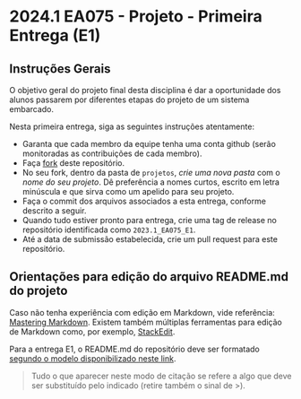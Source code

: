 # 2024.1 EA075 - Projeto - Primeira Entrega (E1)

## Instruções Gerais

O objetivo geral do projeto final desta disciplina é dar a oportunidade dos alunos passarem por diferentes etapas do projeto de um sistema embarcado.

Nesta primeira entrega, siga as seguintes instruções atentamente:
 * Garanta que cada membro da equipe tenha uma conta github (serão monitoradas as contribuições de cada membro).
 * Faça [fork](https://docs.github.com/en/pull-requests/collaborating-with-pull-requests/working-with-forks/about-forks) deste repositório.
 * No seu fork, dentro da pasta de `projetos`, *crie uma nova pasta* com o *nome do seu projeto*. Dê preferência a nomes curtos, escrito em letra minúscula e que sirva como um apelido para seu projeto.
 * Faça o commit dos arquivos associados a esta entrega, conforme descrito a seguir.
 * Quando tudo estiver pronto para entrega, crie uma tag de release no repositório identificada como `2023.1_EA075_E1`.
 * Até a data de submissão estabelecida, crie um pull request para este repositório.

## Orientações para edição do arquivo README.md do projeto

Caso não tenha experiência com edição em Markdown, vide referência: [Mastering Markdown](https://guides.github.com/features/mastering-markdown/).
Existem também múltiplas ferramentas para edição de Markdown como, por exemplo, [StackEdit](https://stackedit.io/).

Para a entrega E1, o README.md do repositório deve ser formatado [segundo o modelo disponibilizado neste link](https://github.com/teaching-FEEC/ea075-2024.1/blob/main/templates/ea075-E1-template.md).

> Tudo o que aparecer neste modo de citação se refere a algo que deve ser substituído pelo indicado (retire também o sinal de >).
